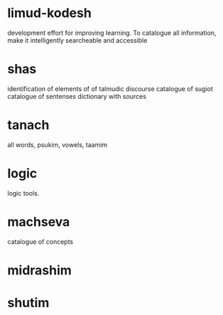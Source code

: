 # limud-kodesh
development effort for improving learning. To catalogue all information, make it intelligently searcheable and accessible

# shas
identification of elements of of talmudic discourse
catalogue of sugiot
catalogue of sentenses 
dictionary with sources

# tanach
all words, psukim, vowels, taamim

# logic
logic tools.

# machseva
catalogue of concepts

# midrashim

# shutim
